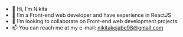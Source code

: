 - 👋 Hi, I’m Nikita
- 👀 I’m a Front-end web developer and have experience in ReactJS
- 💞️ I’m looking to collaborate on Front-end web development projects
- 📫 You can reach me at my e-mail: nikitakojabe98@gmail.com

<!---
nikita2899/nikita2899 is a ✨ special ✨ repository because its `README.md` (this file) appears on your GitHub profile.
You can click the Preview link to take a look at your changes.
--->

